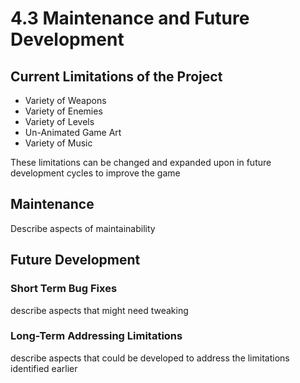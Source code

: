 # 4.3 Maintenance and Future Development

## Current Limitations of the Project

* Variety of Weapons
* Variety of Enemies
* Variety of Levels
* Un-Animated Game Art
* Variety of Music

These limitations can be changed and expanded upon in future development cycles to improve the game&#x20;

## Maintenance

Describe aspects of maintainability

## Future Development

### Short Term Bug Fixes

describe aspects that might need tweaking

### Long-Term Addressing Limitations

describe aspects that could be developed to address the limitations identified earlier
